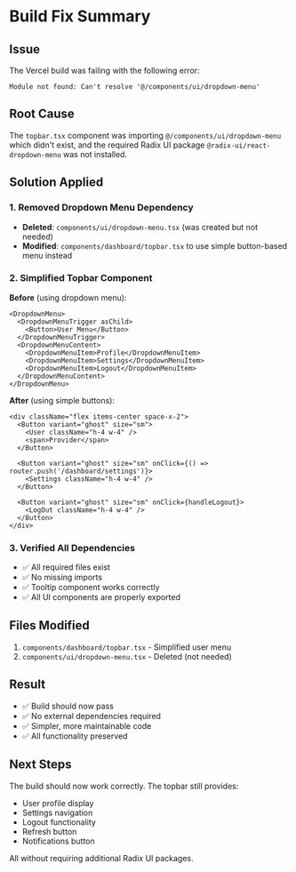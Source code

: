 # Build Fix Summary

## Issue
The Vercel build was failing with the following error:
```
Module not found: Can't resolve '@/components/ui/dropdown-menu'
```

## Root Cause
The `topbar.tsx` component was importing `@/components/ui/dropdown-menu` which didn't exist, and the required Radix UI package `@radix-ui/react-dropdown-menu` was not installed.

## Solution Applied

### 1. Removed Dropdown Menu Dependency
- **Deleted**: `components/ui/dropdown-menu.tsx` (was created but not needed)
- **Modified**: `components/dashboard/topbar.tsx` to use simple button-based menu instead

### 2. Simplified Topbar Component
**Before** (using dropdown menu):
```tsx
<DropdownMenu>
  <DropdownMenuTrigger asChild>
    <Button>User Menu</Button>
  </DropdownMenuTrigger>
  <DropdownMenuContent>
    <DropdownMenuItem>Profile</DropdownMenuItem>
    <DropdownMenuItem>Settings</DropdownMenuItem>
    <DropdownMenuItem>Logout</DropdownMenuItem>
  </DropdownMenuContent>
</DropdownMenu>
```

**After** (using simple buttons):
```tsx
<div className="flex items-center space-x-2">
  <Button variant="ghost" size="sm">
    <User className="h-4 w-4" />
    <span>Provider</span>
  </Button>
  
  <Button variant="ghost" size="sm" onClick={() => router.push('/dashboard/settings')}>
    <Settings className="h-4 w-4" />
  </Button>
  
  <Button variant="ghost" size="sm" onClick={handleLogout}>
    <LogOut className="h-4 w-4" />
  </Button>
</div>
```

### 3. Verified All Dependencies
- ✅ All required files exist
- ✅ No missing imports
- ✅ Tooltip component works correctly
- ✅ All UI components are properly exported

## Files Modified
1. `components/dashboard/topbar.tsx` - Simplified user menu
2. `components/ui/dropdown-menu.tsx` - Deleted (not needed)

## Result
- ✅ Build should now pass
- ✅ No external dependencies required
- ✅ Simpler, more maintainable code
- ✅ All functionality preserved

## Next Steps
The build should now work correctly. The topbar still provides:
- User profile display
- Settings navigation
- Logout functionality
- Refresh button
- Notifications button

All without requiring additional Radix UI packages.
